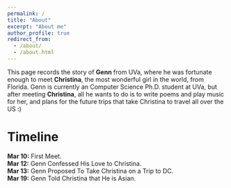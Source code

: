 ```yaml
---
permalink: /
title: "About"
excerpt: "About me"
author_profile: true
redirect_from: 
  - /about/
  - /about.html
---
```


This page records the story of **Genn** from UVa, where he was fortunate enough to meet **Christina**, the most wonderful girl in the world, from Florida. Genn is currently an Computer Science Ph.D. student at UVa, but after meeting **Christina**, all he wants to do is to write poems and play music for her, and plans for the future trips that take Christina to travel all over the US :)

# Timeline

**Mar 10:** First Meet.       
**Mar 12:**  Genn Confessed His Love to Christina.     
**Mar 13:**  Genn Proposed To Take Christina on a Trip to DC.   
**Mar 19:**  Genn Told Christina that He is Asian.
